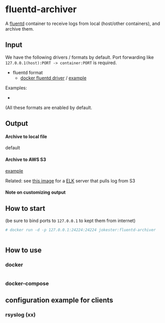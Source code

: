 # fluentd-archiver

A [fluentd](http://www.fluentd.org/) container to receive logs from local (host/other containers), and archive them.

## Input

We have the following drivers / formats by default. Port forwarding like `127.0.0.1(host):PORT -> container:PORT` is required.

- fluentd format
    - [docker fluentd driver](https://docs.docker.com/engine/admin/logging/fluentd/) / [example]()

<!-- TODO more input, maybe on different port, for fluentd -->

Examples:

- []()

(All these formats are enabled by default.


## Output

#### Archive to local file

default

#### Archive to AWS S3

[example](#)

Related: see [this image](#) for a [ELK]() server that pulls log from S3

#### Note on customizing output



## How to start

(be sure to bind ports to `127.0.0.1` to kept them from internet)

```bash
# docker run -d -p 127.0.0.1:24224:24224 jokester:fluentd-archiver
```

```yaml
```

## How to use

### docker

```bash

```

### docker-compose

## configuration example for clients

### rsyslog (xx)


